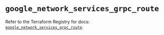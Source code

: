 # `google_network_services_grpc_route`

Refer to the Terraform Registry for docs: [`google_network_services_grpc_route`](https://registry.terraform.io/providers/hashicorp/google-beta/6.16.0/docs/resources/google_network_services_grpc_route).
